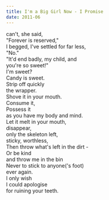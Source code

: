```yaml
---
title: I'm a Big Girl Now - I Promise
date: 2011-06
---
```


can't, she said,   
"Forever is reserved,"  
I begged, I've settled for far less,  
"No."  
"It'd end badly, my child, and  
you're so sweet!"  
I'm sweet?  
Candy is sweet.  
Strip off quickly  
the wrapper.  
Shove it in your mouth.  
Consume it,  
Possess it  
as you have my body and mind.  
Let it melt in your mouth,  
disappear,  
only the skeleton left,  
sticky, worthless,  
Then throw what's left in the dirt -  
Or be kind  
and throw me in the bin  
Never to stick to anyone('s foot)  
ever again.  
I only wish  
I could apologise  
for ruining your teeth.  

